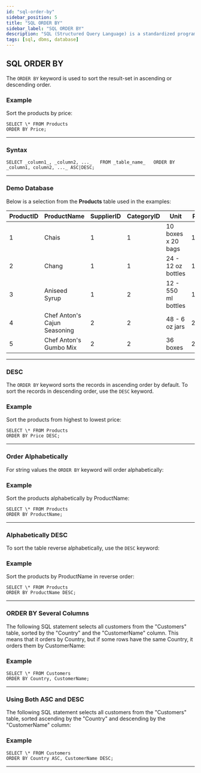 ```yaml
---
id: "sql-order-by"
sidebar_position: 5
title: "SQL ORDER BY"
sidebar_label: "SQL ORDER BY"
description: "SQL (Structured Query Language) is a standardized programming language for managing and manipulating relational databases."
tags: [sql, dbms, database]
---
```

## SQL ORDER BY

The `ORDER BY` keyword is used to sort the result-set in ascending or descending order.

### Example

Sort the products by price:
```
SELECT \* FROM Products  
ORDER BY Price;
```

* * *

### Syntax

`SELECT _column1_, _column2, ..._   FROM _table_name_   ORDER BY _column1, column2, ..._ ASC|DESC;`

* * *

### Demo Database

Below is a selection from the **Products** table used in the examples:

| ProductID | ProductName | SupplierID | CategoryID | Unit | Price |
| --- | --- | --- | --- | --- | --- |
| 1 | Chais | 1 | 1 | 10 boxes x 20 bags | 18 |
| 2 | Chang | 1 | 1 | 24 - 12 oz bottles | 19 |
| 3 | Aniseed Syrup | 1 | 2 | 12 - 550 ml bottles | 10 |
| 4 | Chef Anton's Cajun Seasoning | 2 | 2 | 48 - 6 oz jars | 22 |
| 5 | Chef Anton's Gumbo Mix | 2 | 2 | 36 boxes | 21.35 |

* * *


### DESC

The `ORDER BY` keyword sorts the records in ascending order by default. To sort the records in descending order, use the `DESC` keyword.

### Example

Sort the products from highest to lowest price:
```
SELECT \* FROM Products  
ORDER BY Price DESC;
```
* * *

### Order Alphabetically

For string values the `ORDER BY` keyword will order alphabetically:

### Example

Sort the products alphabetically by ProductName:
```
SELECT \* FROM Products  
ORDER BY ProductName;
```

* * *

### Alphabetically DESC

To sort the table reverse alphabetically, use the `DESC` keyword:

### Example

Sort the products by ProductName in reverse order:
```
SELECT \* FROM Products  
ORDER BY ProductName DESC;
```

* * *

### ORDER BY Several Columns

The following SQL statement selects all customers from the "Customers" table, sorted by the "Country" and the "CustomerName" column. This means that it orders by Country, but if some rows have the same Country, it orders them by CustomerName:

### Example

```
SELECT \* FROM Customers  
ORDER BY Country, CustomerName;
```
* * *

### Using Both ASC and DESC

The following SQL statement selects all customers from the "Customers" table, sorted ascending by the "Country" and descending by the "CustomerName" column:

### Example
```
SELECT \* FROM Customers  
ORDER BY Country ASC, CustomerName DESC;
```
* * *

